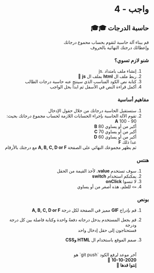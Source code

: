 <div dir="rtl">

# واجب - 4

## حاسبة الدرجات 🎓🎓

قم ببناء آلة حاسبة لتقوم بحساب محموع درجاتك
<br>وإعطائك درجتك النهائية بالحروف

### شنو لازم تسوي؟

1. إنشاء ملف بامتداد .js
2. ربط ملف ال
   <b>html</b>
   بملف ال
   <b>js</b> 🔗
3. كتابة نص الكود المناسب الذي سينتج عنه حاسبة درجات الطالب
4. أكمل قراءة النص في الأسفل ثم ابدأ بحل الواجب

### مفاهيم أساسية

1. ستستقبل الحاسبة درجاتك من خلال حقول الإدخال
2. تقوم الآلة الحاسبة بإجراء الحسابات اللازمة لحساب مجموع درجاتك بحيث:
   <br> 90 - 100 <b>A</b> <br>
   أكبر من أو يساوي 80 <b>B</b> <br>
   أكبر من أو يساوي 70 <b>C</b> <br>
   أكبر من أو يساوي 60 <b>D</b> <br>
   عدا ذلك <b>F</b> <br>
   ثم يظهر مجموعك النهائي على الصفحة
   <b>A, B, C, D or F</b>
   مع درجتك بالأرقام
   <br>

### هنتس

1. سوف تستخدم
   <b>value.</b>
   لأخذ القيمة من الحقل
2. يمكنكم استخدام
   <b>switch</b>
3. لا تنسوا
   <b>onClick </b>
4. `=>` للعلم، هذه أصغر من أو يساوي

### بونص

1. قم بإدراج
   <b>GIF</b>
   مميز في الصفحة لكل درجة
   <b>A, B, C, D or F</b>

2. قم بجعل المستخدم يدخل درجاته دفعةً واحدة وكتابة فاصلة بين كل درجة ودرجة
   <br>
   فستحتاجون إلى حقل إدخال واحد
3. صمم الموقع باستخدام ال
   <b>HTML وCSS</b>

   <br>
   آخر موعد لرفع الكود `git push` هو
   <br>
   <b>10-10-2020</b> 🤩
   <br>
   <b>إنتوا قدها 🏅</b>

</div>
